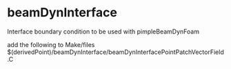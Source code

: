 # beamDynInterface
Interface boundary condition to be used with pimpleBeamDynFoam

add the following to Make/files
  $(derivedPoint)/beamDynInterface/beamDynInterfacePointPatchVectorField.C
